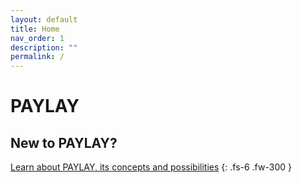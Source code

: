 ```yaml
---
layout: default
title: Home
nav_order: 1
description: ""
permalink: /
---
```


# PAYLAY

## New to PAYLAY?
[Learn about PAYLAY, its concepts and possibilities](/getting-started)
{: .fs-6 .fw-300 }
